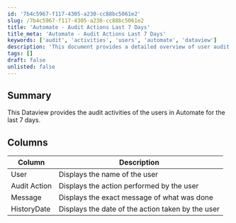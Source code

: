 ```yaml
---
id: '7b4c5967-f117-4305-a230-cc88bc5061e2'
slug: /7b4c5967-f117-4305-a230-cc88bc5061e2
title: 'Automate - Audit Actions Last 7 Days'
title_meta: 'Automate - Audit Actions Last 7 Days'
keywords: ['audit', 'activities', 'users', 'automate', 'dataview']
description: 'This document provides a detailed overview of user audit activities in ConnectWise Automate over the last 7 days, including user actions, messages, and timestamps for each event.'
tags: []
draft: false
unlisted: false
---
```


## Summary

This Dataview provides the audit activities of the users in Automate for the last 7 days.

## Columns

| Column       | Description                                    |
|--------------|------------------------------------------------|
| User         | Displays the name of the user                  |
| Audit Action | Displays the action performed by the user      |
| Message      | Displays the exact message of what was done    |
| HistoryDate  | Displays the date of the action taken by the user |


